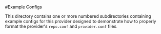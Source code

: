 #Example Configs

This directory contains one or more numbered subdirectories containing example configs for this provider designed to demonstrate how to properly format the provider's `repo.conf` and `provider.conf` files.

